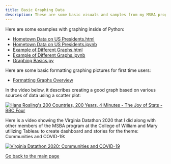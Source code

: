 ```yaml
---
title: Basic Graphing Data
description: These are some basic visuals and samples from my MSBA program at the College of William and Mary
---
```

Here are some examples with graphing inside of Python:
- [Hometown Data on US Presidents.html](HometownDataonUSPresidents.html)
- [Hometown Data on US Presidents.ipynb](HometownDataonUSPresidents.ipynb)
- [Example of Different Graphs.html](ExampleofDifferentGraphs.html)
- [Example of Different Graphs.ipynb](ExampleofDifferentGraphs.ipynb)
- [Graphing Basics.py](GraphingBasics.py)

Here are some basic formatting graphing pictures for first time users:
- [Formatting Graphs Overview](https://github.com/EnGinear87/Sample_Graphing_Data)

In the video below, it describes creating a good graph based on various sources of data using a scatter plot:

[![Hans Rosling's 200 Countries, 200 Years, 4 Minutes - The Joy of Stats - BBC Four](https://img.youtube.com/vi/jbkSRLYSojo/0.jpg)](https://youtu.be/jbkSRLYSojo?)

Here is a video showing the Virginia Datathon 2020 that I did along with other members of the MSBA program at the College of William and Mary utilizing Tableau to create dashboard and stories for the theme: Communities and COVID-19:

[![Virginia Datathon 2020: Communities and COVID-19](https://img.youtube.com/vi/md_C891jNNg/0.jpg)](https://youtu.be/md_C891jNNg)

[Go back to the main page](https://enginear87.github.io)
